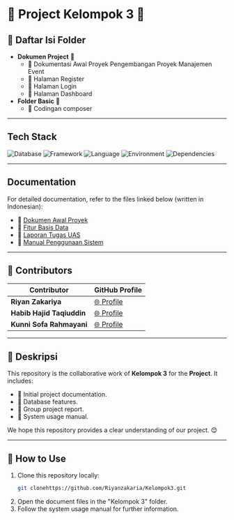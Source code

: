 # 🌟 Project Kelompok 3 🌟

## 📂 Daftar Isi Folder
- **Dokumen Project** 📄
  - 📘 Dokumentasi Awal Proyek Pengembangan Proyek Manajemen Event
  - 📙 Halaman Register
  - 📗 Halaman Login
  - 📕 Halaman Dashboard
- **Folder Basic** 📁
  - 🔧 Codingan composer

---

## Tech Stack
![Database](https://img.shields.io/badge/database-MySQL-green) ![Framework](https://img.shields.io/badge/framework-Yii2-blue) ![Language](https://img.shields.io/badge/language-PHP-blue) ![Environment](https://img.shields.io/badge/environment-XAMPP-orange) ![Dependencies](https://img.shields.io/badge/dependencies-Composer-yellow)

---

## Documentation
For detailed documentation, refer to the files linked below (written in Indonesian):

- 📘 [Dokumen Awal Proyek](#)
- 📙 [Fitur Basis Data](#)
- 📗 [Laporan Tugas UAS](#)
- 📕 [Manual Penggunaan Sistem](#)

---

## 🤝 Contributors
| Contributor       | GitHub Profile                                  |
|-------------------|------------------------------------------------|
| **Riyan Zakariya**  | [🌐 Profile]() |
| **Habib Hajid Taqiuddin**      | [🌐 Profile](https://github.com/habibhajid)    |
| **Kunni Sofa Rahmayani**      | [🌐 Profile](https://github.com/rahmaxyn)    |

---

## 📝 Deskripsi
This repository is the collaborative work of **Kelompok 3** for the **Project**. It includes:
- 📌 Initial project documentation.
- 📌 Database features.
- 📌 Group project report.
- 📌 System usage manual.

We hope this repository provides a clear understanding of our project. 😊

---

## 🚀 How to Use
1. Clone this repository locally:
   ```bash
   git clonehttps://github.com/Riyanzakaria/Kelompok3.git
   ```
2. Open the document files in the "Kelompok 3" folder.
3. Follow the system usage manual for further information.

